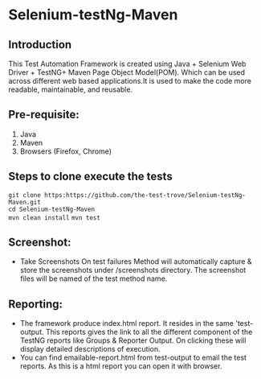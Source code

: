 # Selenium-testNg-Maven 

## Introduction
This Test Automation Framework is created using Java + Selenium Web Driver + TestNG+ Maven Page Object Model(POM). Which can be used across different web based applications.It is used to make the code more readable, maintainable, and reusable.

## Pre-requisite:
 1. Java<br/>
 2. Maven<br/>
 3. Browsers (Firefox, Chrome)<br/>

 
## Steps to clone execute the tests
 `git clone https:https://github.com/the-test-trove/Selenium-testNg-Maven.git` <br/>
 `cd Selenium-testNg-Maven`<br/>
 `mvn clean install`
 `mvn test`
 
## Screenshot:
* Take Screenshots On test failures Method will automatically capture & store the screenshots under /screenshots directory. The screenshot files will be named of the test method name.

## Reporting: 
* The framework produce index.html report. It resides in the same 'test-output. This reports gives the link to all the different component of the TestNG reports like Groups & Reporter Output. On clicking these will display detailed descriptions of execution.<br/>
* You can find emailable-report.html from test-output to email the test reports. As this is a html report you can open it with browser.
